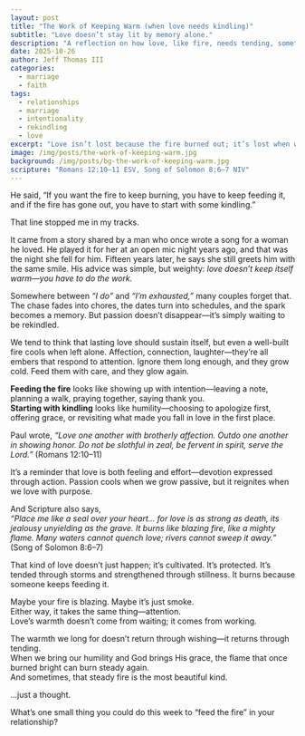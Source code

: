 ```yaml
---
layout: post
title: "The Work of Keeping Warm (when love needs kindling)"
subtitle: "Love doesn’t stay lit by memory alone."
description: "A reflection on how love, like fire, needs tending, sometimes with gentle kindling and humble effort—to keep its warmth alive."
date: 2025-10-26
author: Jeff Thomas III
categories:
  - marriage
  - faith
tags:
  - relationships
  - marriage
  - intentionality
  - rekindling
  - love
excerpt: "Love isn’t lost because the fire burned out; it’s lost when we stop looking for matches. Sometimes keeping love warm means returning to the small things that once sparked joy between you."
image: /img/posts/the-work-of-keeping-warm.jpg
background: /img/posts/bg-the-work-of-keeping-warm.jpg
scripture: "Romans 12:10–11 ESV, Song of Solomon 8:6–7 NIV"
---
```


He said, “If you want the fire to keep burning, you have to keep feeding it, and if the fire has gone out, you have to start with some kindling.”  

That line stopped me in my tracks.  

It came from a story shared by a man who once wrote a song for a woman he loved. He played it for her at an open mic night years ago, and that was the night she fell for him. Fifteen years later, he says she still greets him with the same smile. His advice was simple, but weighty: *love doesn’t keep itself warm—you have to do the work.*

Somewhere between *“I do”* and *“I’m exhausted,”* many couples forget that.  
The chase fades into chores, the dates turn into schedules, and the spark becomes a memory. But passion doesn’t disappear—it’s simply waiting to be rekindled.  

We tend to think that lasting love should sustain itself, but even a well-built fire cools when left alone. Affection, connection, laughter—they’re all embers that respond to attention. Ignore them long enough, and they grow cold. Feed them with care, and they glow again.


**Feeding the fire** looks like showing up with intention—leaving a note, planning a walk, praying together, saying thank you.  
**Starting with kindling** looks like humility—choosing to apologize first, offering grace, or revisiting what made you fall in love in the first place.  

Paul wrote, *“Love one another with brotherly affection. Outdo one another in showing honor. Do not be slothful in zeal, be fervent in spirit, serve the Lord.”* (Romans 12:10–11)  

It’s a reminder that love is both feeling and effort—devotion expressed through action. Passion cools when we grow passive, but it reignites when we love with purpose.

And Scripture also says,  
*“Place me like a seal over your heart… for love is as strong as death, its jealousy unyielding as the grave. It burns like blazing fire, like a mighty flame. Many waters cannot quench love; rivers cannot sweep it away.”* (Song of Solomon 8:6–7)  

That kind of love doesn’t just happen; it’s cultivated. It’s protected. It’s tended through storms and strengthened through stillness. It burns because someone keeps feeding it.


Maybe your fire is blazing. Maybe it’s just smoke.  
Either way, it takes the same thing—attention.  
Love’s warmth doesn’t come from waiting; it comes from working.  

The warmth we long for doesn’t return through wishing—it returns through tending.  
When we bring our humility and God brings His grace, the flame that once burned bright can burn steady again.  
And sometimes, that steady fire is the most beautiful kind.  

…just a thought.  

 
What’s one small thing you could do this week to “feed the fire” in your relationship?

<!--stackedit_data:
eyJoaXN0b3J5IjpbLTY2MjA4MjU5OSwtMTUwNjk1OTk1N119
-->